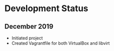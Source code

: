 # Development Status
## December 2019
* Initiated project
* Created Vagrantfile for both VirtualBox and libvirt

